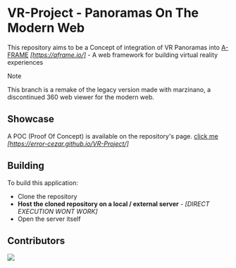# VR-Project - Panoramas On The Modern Web

This repository aims to be a Concept of integration of VR Panoramas into [A-FRAME](https://aframe.io/) *[https://aframe.io/]* - A web framework for building virtual reality experiences

> [!NOTE]  
> This branch is a remake of the legacy version made with marzinano, a discontinued 360 web viewer for the modern web.

## Showcase
A POC (Proof Of Concept) is available on the repository's page. [click me](https://error-cezar.github.io/VR-Project/) *[https://error-cezar.github.io/VR-Project/]*

## Building
To build this application:
- Clone the repository
- **Host the cloned repository on a local / external server** - *[DIRECT EXECUTION WONT WORK]*
- Open the server itself


## Contributors
[![](https://contrib.rocks/image?repo=Error-Cezar/VR-Project)](https://github.com/Error-Cezar/VR-Project/graphs/contributors)
